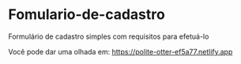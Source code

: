 # Fomulario-de-cadastro
Formulário de cadastro simples com requisitos para efetuá-lo

Você pode dar uma olhada em:
https://polite-otter-ef5a77.netlify.app
